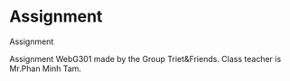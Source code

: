 # Assignment
 Assignment

Assignment WebG301 made by the Group Triet&Friends.
Class teacher is Mr.Phan Minh Tam.

